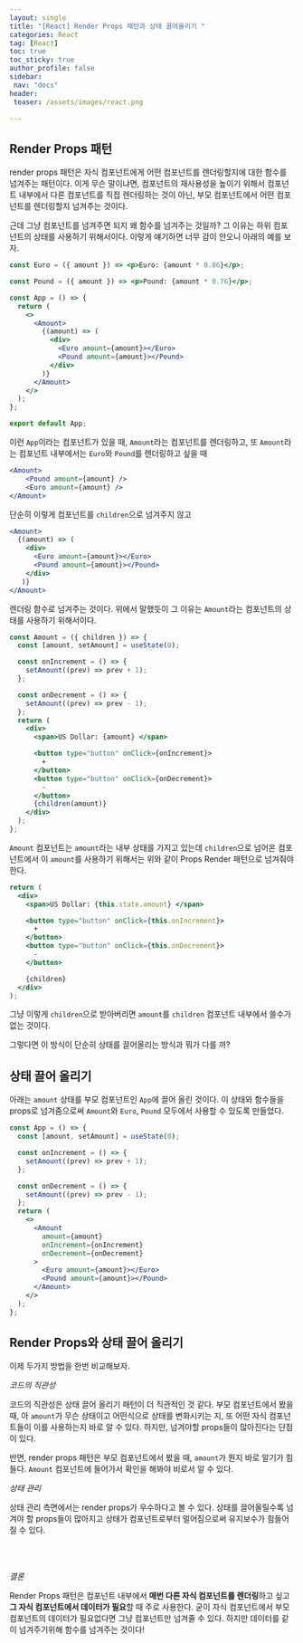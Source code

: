 ```yaml
---
layout: single
title: "[React] Render Props 패턴과 상태 끌어올리기 "
categories: React
tag: [React]
toc: true
toc_sticky: true
author_profile: false
sidebar:
 nav: "docs"
header:
 teaser: /assets/images/react.png

---
```


## Render Props 패턴

render props 패턴은 자식 컴포넌트에게 어떤 컴포넌트를 렌더링할지에 대한 함수를 넘겨주는 패턴이다. 이게 무슨 말이냐면, 컴포넌트의 재사용성을 높이기 위해서 컴포넌트 내부에서 다른 컴포넌트를 직접 렌더링하는 것이 아닌, 부모 컴포넌트에서 어떤 컴포넌트를 렌더링할지 넘겨주는 것이다. 

근데 그냥 컴포넌트를 넘겨주면 되지 왜 함수를 넘겨주는 것일까? 그 이유는 하위 컴포넌트의 상태를 사용하기 위해서이다. 이렇게 얘기하면 너무 감이 안오니 아래의 예를 보자.

```jsx
const Euro = ({ amount }) => <p>Euro: {amount * 0.86}</p>;

const Pound = ({ amount }) => <p>Pound: {amount * 0.76}</p>;

const App = () => {
  return (
    <>
      <Amount>
        {(amount) => (
          <div>
            <Euro amount={amount}></Euro>
            <Pound amount={amount}></Pound>
          </div>
        )}
      </Amount>
    </>
  );
};

export default App;
```

이런 `App`이라는 컴포넌트가 있을 때, `Amount`라는 컴포넌트를 렌더링하고, 또 `Amount`라는 컴포넌트 내부에서는 `Euro`와 `Pound`를 렌더링하고 싶을 때

```jsx
<Amount>
    <Pound amount={amount} />
    <Euro amount={amount} />
</Amount>
```

단순히 이렇게 컴포넌트를 `children`으로 넘겨주지 않고

```jsx
<Amount>
  {(amount) => (
    <div>
      <Euro amount={amount}></Euro>
      <Pound amount={amount}></Pound>
    </div>
   )}
</Amount>
```

렌더링 함수로 넘겨주는 것이다. 위에서 말했듯이 그 이유는 `Amount`라는 컴포넌트의 상태를 사용하기 위해서이다. 

```jsx
const Amount = ({ children }) => {
  const [amount, setAmount] = useState(0);

  const onIncrement = () => {
    setAmount((prev) => prev + 1);
  };

  const onDecrement = () => {
    setAmount((prev) => prev - 1);
  };
  return (
    <div>
      <span>US Dollar: {amount} </span>

      <button type="button" onClick={onIncrement}>
        +
      </button>
      <button type="button" onClick={onDecrement}>
        -
      </button>
      {children(amount)}
    </div>
  );
};
```

`Amount` 컴포넌트는 `amount`라는 내부 상태를 가지고 있는데 `children`으로 넘어온 컴포넌트에서 이 `amount`를 사용하기 위해서는 위와 같이 Props Render 패턴으로 넘겨줘야한다. 

```jsx
return (
  <div>
    <span>US Dollar: {this.state.amount} </span>

    <button type="button" onClick={this.onIncrement}>
      +
    </button>
    <button type="button" onClick={this.onDecrement}>
      -
    </button>

    {children}
  </div>
);
```

그냥 이렇게 `children`으로 받아버리면 `amount`를 `children` 컴포넌트 내부에서 쓸수가 없는 것이다. 

그렇다면 이 방식이 단순히 상태를 끌어올리는 방식과 뭐가 다를 까?

## 상태 끌어 올리기

아래는 `amount` 상태를 부모 컴포넌트인 `App`에 끌어 올린 것이다. 이 상태와 함수들을 props로 넘겨줌으로써 `Amount`와 `Euro`, `Pound` 모두에서 사용할 수 있도록 만들었다. 

```jsx
const App = () => {
  const [amount, setAmount] = useState(0);

  const onIncrement = () => {
    setAmount((prev) => prev + 1);
  };

  const onDecrement = () => {
    setAmount((prev) => prev - 1);
  };
  return (
    <>
      <Amount
        amount={amount}
        onIncrement={onIncrement}
        onDecrement={onDecrement}
      >
        <Euro amount={amount}></Euro>
        <Pound amount={amount}></Pound>
      </Amount>
    </>
  );
};
```

## Render Props와 상태 끌어 올리기

이제 두가지 방법을 한번 비교해보자. 

*코드의 직관성*

코드의 직관성은 상태 끌어 올리기 패턴이 더 직관적인 것 같다. 부모 컴포넌트에서 봤을 때, 아 `amount`가 무슨 상태이고 어떤식으로 상태를 변화시키는 지, 또 어떤 자식 컴포넌트들이 이를 사용하는지 바로 알 수 있다. 하지만, 넘겨야할 props들이 많아진다는 단점이 있다. 

반면, render props 패턴은 부모 컴포넌트에서 봤을 때, `amount`가 뭔지 바로 알기가 힘들다. `Amount` 컴포넌트에 들어가서 확인을 해봐야 비로서 알 수 있다.

*상태 관리*

상태 관리 측면에서는 render props가 우수하다고 볼 수 있다. 상태를 끌어올릴수록 넘겨야 할 props들이 많아지고 상태가 컴포넌트로부터 멀어짐으로써 유지보수가 힘들어질 수 있다. 

<br>

<br>

*결론*

Render Props 패턴은 컴포넌트 내부에서 **매번 다른 자식 컴포넌트를 렌더링**하고 싶고 **그 자식 컴포넌트에서 데이터가 필요**할 때 주로 사용한다. 굳이 자식 컴포넌트에서 부모 컴포넌트의 데이터가 필요없다면 그냥 컴포넌트만 넘겨줄 수 있다. 하지만 데이터를 같이 넘겨주기위해 함수를 넘겨주는 것이다!
